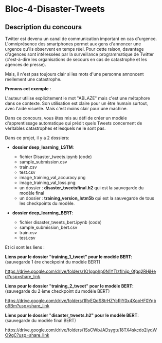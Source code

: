 # Bloc-4-Disaster-Tweets


## Description du concours

Twitter est devenu un canal de communication important en cas d'urgence.
L'omniprésence des smartphones permet aux gens d'annoncer une urgence qu'ils observent en temps réel. Pour cette raison, davantage d'agences sont intéressées par la surveillance programmatique de Twitter (c'est-à-dire les organisations de secours en cas de catastrophe et les agences de presse).

Mais, il n'est pas toujours clair si les mots d'une personne annoncent réellement une catastrophe. 

**Prenons cet exemple** : 
 
L'auteur utilise explicitement le mot "ABLAZE" mais c'est une métaphore dans ce contexte. Son utilisation est claire pour un être humain surtout, avec l'aide visuelle. Mais c'est moins clair pour une machine.

Dans ce concours, vous êtes mis au défi de créer un modèle d'apprentissage automatique qui prédit quels Tweets concernent de véritables catastrophes et lesquels ne le sont pas. 



Dans ce projet, il y a 2 dossiers:

- **dossier deep_learning_LSTM**: 
   - fichier Disaster_tweets.ipynb (code)
   - sample_submission.csv
   - train.csv
   - test.csv
   - image_training_val_accuracy.png
   - image_training_val_loss.png
   - un dossier : **disaster_tweetsfinal.h2** qui est la sauvegarde du modèle final
   - un dossier : **training_version_lstm5b** qui est la sauvegarde de tous les checkpoints du modèle.
        
        
- **dossier deep_learning_BERT**: 
  
  - fichier disaster_tweets_bert.ipynb (code) 
  - sample_submission_bert.csv
  - train.csv
  - test.csv
     
     
Et ici sont les liens :


**Liens pour le dossier "training_1_tweet" pour le modèle BERT**: (sauvegarde 1 ère checkpoint du modèle BERT)


https://drive.google.com/drive/folders/1O1gophp0N1YTlzfIhiip_0fgq2RHjHed?usp=share_link


**Liens pour le dossier "training_2_tweet" pour le modèle BERT**: (sauvegarde du 2 ème checkpoint du modèle BERT)

https://drive.google.com/drive/folders/1RyEQdS8trHZYcRjY0x4XooHF0Yqbo9Bm?usp=share_link


**Liens pour le dossier "disaster_tweets.h2" pour le modèle BERT**: (sauvegarde du modèle final BERT)


https://drive.google.com/drive/folders/1SsCWbJADsygtu18TX4skcdo2lyqWO9gC?usp=share_link









